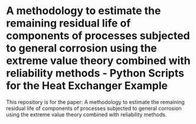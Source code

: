 # A methodology to estimate the remaining residual life of components of processes subjected to general corrosion using the extreme value theory combined with reliability methods - Python Scripts for the Heat Exchanger Example
This repository is for the paper: A methodology to estimate the remaining residual life of components of processes subjected to general corrosion using the extreme value theory combined with reliability methods.

